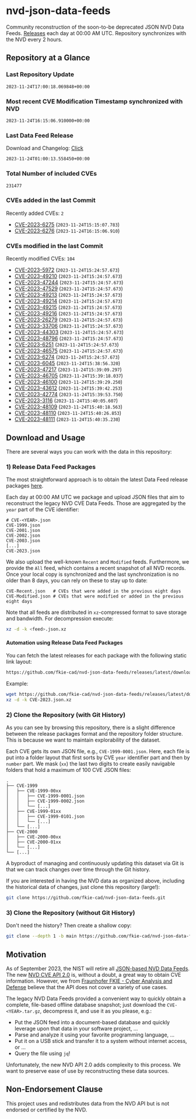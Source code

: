 # nvd-json-data-feeds

Community reconstruction of the soon-to-be deprecated JSON NVD Data Feeds. 
[Releases](https://github.com/fkie-cad/nvd-json-data-feeds/releases/latest) each day at 00:00 AM UTC.
Repository synchronizes with the NVD every 2 hours.

## Repository at a Glance

### Last Repository Update

```plain
2023-11-24T17:00:18.069848+00:00
```

### Most recent CVE Modification Timestamp synchronized with NVD

```plain
2023-11-24T16:15:06.910000+00:00
```

### Last Data Feed Release

Download and Changelog: [Click](https://github.com/fkie-cad/nvd-json-data-feeds/releases/latest)

```plain
2023-11-24T01:00:13.558450+00:00
```

### Total Number of included CVEs

```plain
231477
```

### CVEs added in the last Commit

Recently added CVEs: `2`

* [CVE-2023-6275](CVE-2023/CVE-2023-62xx/CVE-2023-6275.json) (`2023-11-24T15:15:07.783`)
* [CVE-2023-6276](CVE-2023/CVE-2023-62xx/CVE-2023-6276.json) (`2023-11-24T16:15:06.910`)


### CVEs modified in the last Commit

Recently modified CVEs: `104`

* [CVE-2023-5972](CVE-2023/CVE-2023-59xx/CVE-2023-5972.json) (`2023-11-24T15:24:57.673`)
* [CVE-2023-49210](CVE-2023/CVE-2023-492xx/CVE-2023-49210.json) (`2023-11-24T15:24:57.673`)
* [CVE-2023-47244](CVE-2023/CVE-2023-472xx/CVE-2023-47244.json) (`2023-11-24T15:24:57.673`)
* [CVE-2023-47529](CVE-2023/CVE-2023-475xx/CVE-2023-47529.json) (`2023-11-24T15:24:57.673`)
* [CVE-2023-49213](CVE-2023/CVE-2023-492xx/CVE-2023-49213.json) (`2023-11-24T15:24:57.673`)
* [CVE-2023-49214](CVE-2023/CVE-2023-492xx/CVE-2023-49214.json) (`2023-11-24T15:24:57.673`)
* [CVE-2023-49215](CVE-2023/CVE-2023-492xx/CVE-2023-49215.json) (`2023-11-24T15:24:57.673`)
* [CVE-2023-49216](CVE-2023/CVE-2023-492xx/CVE-2023-49216.json) (`2023-11-24T15:24:57.673`)
* [CVE-2023-26279](CVE-2023/CVE-2023-262xx/CVE-2023-26279.json) (`2023-11-24T15:24:57.673`)
* [CVE-2023-33706](CVE-2023/CVE-2023-337xx/CVE-2023-33706.json) (`2023-11-24T15:24:57.673`)
* [CVE-2023-44303](CVE-2023/CVE-2023-443xx/CVE-2023-44303.json) (`2023-11-24T15:24:57.673`)
* [CVE-2023-48796](CVE-2023/CVE-2023-487xx/CVE-2023-48796.json) (`2023-11-24T15:24:57.673`)
* [CVE-2023-6251](CVE-2023/CVE-2023-62xx/CVE-2023-6251.json) (`2023-11-24T15:24:57.673`)
* [CVE-2023-46575](CVE-2023/CVE-2023-465xx/CVE-2023-46575.json) (`2023-11-24T15:24:57.673`)
* [CVE-2023-6274](CVE-2023/CVE-2023-62xx/CVE-2023-6274.json) (`2023-11-24T15:24:57.673`)
* [CVE-2023-6045](CVE-2023/CVE-2023-60xx/CVE-2023-6045.json) (`2023-11-24T15:38:56.320`)
* [CVE-2023-47217](CVE-2023/CVE-2023-472xx/CVE-2023-47217.json) (`2023-11-24T15:39:09.297`)
* [CVE-2023-46705](CVE-2023/CVE-2023-467xx/CVE-2023-46705.json) (`2023-11-24T15:39:18.037`)
* [CVE-2023-46100](CVE-2023/CVE-2023-461xx/CVE-2023-46100.json) (`2023-11-24T15:39:29.250`)
* [CVE-2023-43612](CVE-2023/CVE-2023-436xx/CVE-2023-43612.json) (`2023-11-24T15:39:42.253`)
* [CVE-2023-42774](CVE-2023/CVE-2023-427xx/CVE-2023-42774.json) (`2023-11-24T15:39:53.750`)
* [CVE-2023-3116](CVE-2023/CVE-2023-31xx/CVE-2023-3116.json) (`2023-11-24T15:40:05.607`)
* [CVE-2023-48109](CVE-2023/CVE-2023-481xx/CVE-2023-48109.json) (`2023-11-24T15:40:18.563`)
* [CVE-2023-48110](CVE-2023/CVE-2023-481xx/CVE-2023-48110.json) (`2023-11-24T15:40:26.853`)
* [CVE-2023-48111](CVE-2023/CVE-2023-481xx/CVE-2023-48111.json) (`2023-11-24T15:40:35.230`)


## Download and Usage

There are several ways you can work with the data in this repository:

### 1) Release Data Feed Packages

The most straightforward approach is to obtain the latest Data Feed release packages [here](https://github.com/fkie-cad/nvd-json-data-feeds/releases/latest).

Each day at 00:00 AM UTC we package and upload JSON files that aim to reconstruct the legacy NVD CVE Data Feeds.
Those are aggregated by the `year` part of the CVE identifier:

```
# CVE-<YEAR>.json
CVE-1999.json
CVE-2001.json
CVE-2002.json
CVE-2003.json
[...]
CVE-2023.json
```

We also upload the well-known `Recent` and `Modified` feeds.
Furthermore, we provide the `All` feed, which contains a recent snapshot of all NVD records.
Once your local copy is synchronized and the last synchronization is no older than 8 days, you can rely on these to stay up to date:

```plain
CVE-Recent.json   # CVEs that were added in the previous eight days
CVE-Modified.json # CVEs that were modified or added in the previous eight days
```

Note that all feeds are distributed in `xz`-compressed format to save storage and bandwidth.
For decompression execute:

```sh
xz -d -k <feed>.json.xz
```


#### Automation using Release Data Feed Packages

You can fetch the latest releases for each package with the following static link layout:

```sh
https://github.com/fkie-cad/nvd-json-data-feeds/releases/latest/download/CVE-<YEAR>.json.xz
```

Example:

```sh
wget https://github.com/fkie-cad/nvd-json-data-feeds/releases/latest/download/CVE-2023.json.xz
xz -d -k CVE-2023.json.xz
```

### 2) Clone the Repository (with Git History)

As you can see by browsing this repository, there is a slight difference between the release packages format and the repository folder structure.
This is because we want to maintain explorability of the dataset.

Each CVE gets its own JSON file, e.g., `CVE-1999-0001.json`.
Here, each file is put into a folder layout that first sorts by CVE `year` identifier part and then by `number` part.
We mask (`xx`) the last two digits to create easily navigable folders that hold a maximum of 100 CVE JSON files:

```plain
.
├── CVE-1999
│   ├── CVE-1999-00xx
│   │   ├── CVE-1999-0001.json
│   │   ├── CVE-1999-0002.json
│   │   └── [...]
│   ├── CVE-1999-01xx
│   │   ├── CVE-1999-0101.json
│   │   └── [...]
│   └── [...]
├── CVE-2000
│   ├── CVE-2000-00xx
│   ├── CVE-2000-01xx
│   └── [...]
└── [...]
```

A byproduct of managing and continuously updating this dataset via Git is that we can track changes over time through the Git history.

If you are interested in having the NVD data as organized above, including the historical data of changes, just clone this repository (large!):

```sh
git clone https://github.com/fkie-cad/nvd-json-data-feeds.git
```

### 3) Clone the Repository (without Git History)

Don't need the history? Then create a shallow copy:

```sh
git clone --depth 1 -b main https://github.com/fkie-cad/nvd-json-data-feeds.git
```

## Motivation

As of September 2023, the NIST will retire all [JSON-based NVD Data Feeds](https://nvd.nist.gov/vuln/data-feeds#divRetirementBanner-1).
The new [NVD CVE API 2.0](https://nvd.nist.gov/developers/vulnerabilities) is, without a doubt, a great way to obtain CVE information.
However, we from [Fraunhofer FKIE - Cyber Analysis and Defense](https://www.fkie.fraunhofer.de/en/departments/cad.html) believe that the API does not cover a variety of use cases.

The legacy NVD Data Feeds provided a convenient way to quickly obtain a complete, file-based offline database snapshot; just download the `CVE-<YEAR>.tar.gz`, decompress it, and use it as you please, e.g.:

* Put the JSON feed into a document-based database and quickly leverage upon that data in your software project, ...
* Parse and analyze it using your favorite programming language, ...
* Put it on a USB stick and transfer it to a system without internet access, or ...
* Query the file using `jq`!

Unfortunately, the new NVD API 2.0 adds complexity to this process.
We want to preserve ease of use by reconstructing these data sources.

## Non-Endorsement Clause

This project uses and redistributes data from the NVD API but is not endorsed or certified by the NVD.
